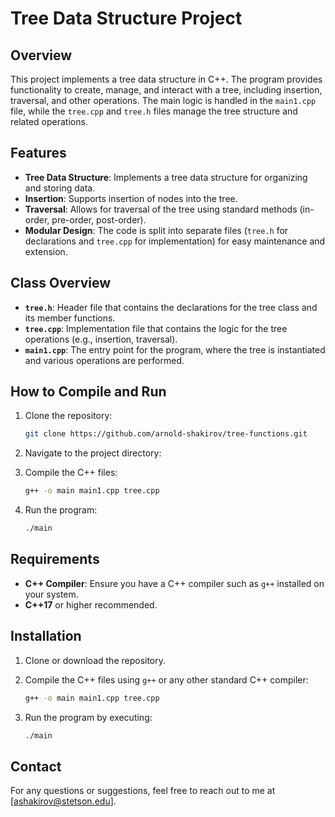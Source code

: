 # Tree Data Structure Project

## Overview
This project implements a tree data structure in C++. The program provides functionality to create, manage, and interact with a tree, including insertion, traversal, and other operations. The main logic is handled in the `main1.cpp` file, while the `tree.cpp` and `tree.h` files manage the tree structure and related operations.

## Features
- **Tree Data Structure**: Implements a tree data structure for organizing and storing data.
- **Insertion**: Supports insertion of nodes into the tree.
- **Traversal**: Allows for traversal of the tree using standard methods (in-order, pre-order, post-order).
- **Modular Design**: The code is split into separate files (`tree.h` for declarations and `tree.cpp` for implementation) for easy maintenance and extension.

## Class Overview
- **`tree.h`**: Header file that contains the declarations for the tree class and its member functions.
- **`tree.cpp`**: Implementation file that contains the logic for the tree operations (e.g., insertion, traversal).
- **`main1.cpp`**: The entry point for the program, where the tree is instantiated and various operations are performed.

## How to Compile and Run

1. Clone the repository:
    ```bash
    git clone https://github.com/arnold-shakirov/tree-functions.git
    ```

2. Navigate to the project directory:
    

3. Compile the C++ files:
    ```bash
    g++ -o main main1.cpp tree.cpp
    ```

4. Run the program:
    ```bash
    ./main
    ```

## Requirements
- **C++ Compiler**: Ensure you have a C++ compiler such as `g++` installed on your system.
- **C++17** or higher recommended.

## Installation
1. Clone or download the repository.
2. Compile the C++ files using `g++` or any other standard C++ compiler:
    ```bash
    g++ -o main main1.cpp tree.cpp
    ```

3. Run the program by executing:
    ```bash
    ./main
    ```

## Contact

For any questions or suggestions, feel free to reach out to me at [ashakirov@stetson.edu].
